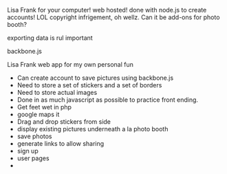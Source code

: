 Lisa Frank for your computer!
web hosted! done with node.js to create accounts! LOL copyright infrigement, oh wellz.
Can it be add-ons for photo booth?

exporting data is rul important

backbone.js



Lisa Frank web app for my own personal fun
- Can create account to save pictures using backbone.js
- Need to store a set of stickers and a set of borders
- Need to store actual images
- Done in as much javascript as possible to practice front ending.
- Get feet wet in php
- google maps it
- Drag and drop stickers from side
- display existing pictures underneath a la photo booth
- save photos
- generate links to allow sharing
- sign up 
- user pages
- 